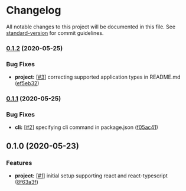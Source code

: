 # Changelog

All notable changes to this project will be documented in this file. See [standard-version](https://github.com/conventional-changelog/standard-version) for commit guidelines.

### [0.1.2](https://github.com/nickstaroba/eterna-configurator/compare/v0.1.1...v0.1.2) (2020-05-25)


### Bug Fixes

* **project:** [[#3](https://github.com/nickstaroba/eterna-configurator/issues/3)] correcting supported application types in README.md ([ef5eb32](https://github.com/nickstaroba/eterna-configurator/commit/ef5eb327c4a1cd4b2a327ddcd0a073995d41c270))

### [0.1.1](https://github.com/nickstaroba/eterna-configurator/compare/v0.1.0...v0.1.1) (2020-05-25)


### Bug Fixes

* **cli:** [[#2](https://github.com/nickstaroba/eterna-configurator/issues/2)] specifying cli command in package.json ([f05ac41](https://github.com/nickstaroba/eterna-configurator/commit/f05ac4177e7426d05cabec0c26c17ca20d102412))

## 0.1.0 (2020-05-23)


### Features

* **project:** [[#1](https://github.com/nickstaroba/eterna-configurator/issues/1)] initial setup supporting react and react-typescript ([8f63a3f](https://github.com/nickstaroba/configurator/commit/8f63a3f57c37e05164341ab4ee2f42210fda78fd))
